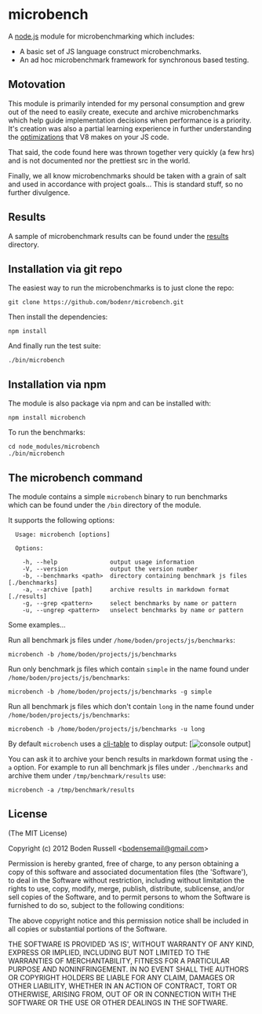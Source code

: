 # microbench

A [node.js](http://nodejs.org) module for microbenchmarking which includes:

- A basic set of JS language construct microbenchmarks.
- An ad hoc microbenchmark framework for synchronous based testing.

## Motovation

This module is primarily intended for my personal consumption and grew out of 
the need to easily create, execute and archive microbenchmarks which help
guide implementation decisions when performance is a priority. It's creation
was also a partial learning experience in further understanding the 
[optimizations](http://blog.mrale.ph/post/14403172501/simple-optimization-checklist)
that V8 makes on your JS code.

That said, the code found here was thrown together very quickly (a few hrs)
and is not documented nor the prettiest src in the world.

Finally, we all know microbenchmarks should be taken with a grain of salt
and used in accordance with project goals... This is standard stuff, so no
further divulgence.

## Results

A sample of microbenchmark results can be found under the
[results](results/) directory.

## Installation via git repo

The easiest way to run the microbenchmarks is to just clone the repo:
```
git clone https://github.com/bodenr/microbench.git
```

Then install the dependencies:
```
npm install
```

And finally run the test suite:
```
./bin/microbench
```

## Installation via npm

The module is also package via npm and can be installed with:
```
npm install microbench
```

To run the benchmarks:
```
cd node_modules/microbench
./bin/microbench
```

## The microbench command

The module contains a simple `microbench` binary to run benchmarks  
which can be found under the `/bin` directory of the module.

It supports the following options:
```
  Usage: microbench [options]

  Options:

    -h, --help               output usage information
    -V, --version            output the version number
    -b, --benchmarks <path>  directory containing benchmark js files [./benchmarks]
    -a, --archive [path]     archive results in markdown format [./results]
    -g, --grep <pattern>     select benchmarks by name or pattern
    -u, --ungrep <pattern>   unselect benchmarks by name or pattern
```

Some examples...

Run all benchmark js files under `/home/boden/projects/js/benchmarks`:
```
microbench -b /home/boden/projects/js/benchmarks
```

Run only benchmark js files which contain `simple` in the name found 
under `/home/boden/projects/js/benchmarks`:
```
microbench -b /home/boden/projects/js/benchmarks -g simple
```

Run all benchmark js files which don't contain `long` in the name found 
under `/home/boden/projects/js/benchmarks`:
```
microbench -b /home/boden/projects/js/benchmarks -u long
```

By default `microbench` uses a [cli-table](https://github.com/LearnBoost/cli-table)
to display output:
[![console output](https://raw.github.com/bodenr/microbench/master/images/term.png)]

You can ask it to archive your bench results in markdown format using the
`-a` option. For example to run all benchmark js files under `./benchmarks`
and archive them under `/tmp/benchmark/results` use:
```
microbench -a /tmp/benchmark/results
```

## License

(The MIT License)

Copyright (c) 2012 Boden Russell &lt;bodensemail@gmail.com&gt;

Permission is hereby granted, free of charge, to any person obtaining
a copy of this software and associated documentation files (the
'Software'), to deal in the Software without restriction, including
without limitation the rights to use, copy, modify, merge, publish,
distribute, sublicense, and/or sell copies of the Software, and to
permit persons to whom the Software is furnished to do so, subject to
the following conditions:

The above copyright notice and this permission notice shall be
included in all copies or substantial portions of the Software.

THE SOFTWARE IS PROVIDED 'AS IS', WITHOUT WARRANTY OF ANY KIND,
EXPRESS OR IMPLIED, INCLUDING BUT NOT LIMITED TO THE WARRANTIES OF
MERCHANTABILITY, FITNESS FOR A PARTICULAR PURPOSE AND NONINFRINGEMENT.
IN NO EVENT SHALL THE AUTHORS OR COPYRIGHT HOLDERS BE LIABLE FOR ANY
CLAIM, DAMAGES OR OTHER LIABILITY, WHETHER IN AN ACTION OF CONTRACT,
TORT OR OTHERWISE, ARISING FROM, OUT OF OR IN CONNECTION WITH THE
SOFTWARE OR THE USE OR OTHER DEALINGS IN THE SOFTWARE.

